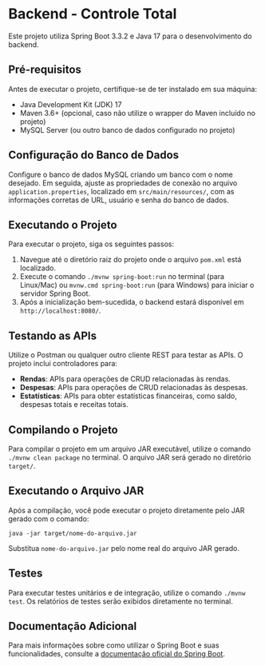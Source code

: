  <h1>Backend - Controle Total</h1>

  <p>Este projeto utiliza Spring Boot 3.3.2 e Java 17 para o desenvolvimento do backend.</p>

   <h2>Pré-requisitos</h2>
    <p>Antes de executar o projeto, certifique-se de ter instalado em sua máquina:</p>
    <ul> 
        <li>Java Development Kit (JDK) 17</li>
        <li>Maven 3.6+ (opcional, caso não utilize o wrapper do Maven incluído no projeto)</li>
        <li>MySQL Server (ou outro banco de dados configurado no projeto)</li>
    </ul>

  <h2>Configuração do Banco de Dados</h2>
    <p>Configure o banco de dados MySQL criando um banco com o nome desejado. Em seguida, ajuste as propriedades de conexão no arquivo <code>application.properties</code>, localizado em <code>src/main/resources/</code>, com as informações corretas de URL, usuário e senha do banco de dados.</p>

  <h2>Executando o Projeto</h2>
    <p>Para executar o projeto, siga os seguintes passos:</p>
    <ol>
        <li>Navegue até o diretório raiz do projeto onde o arquivo <code>pom.xml</code> está localizado.</li>
        <li>Execute o comando <code>./mvnw spring-boot:run</code> no terminal (para Linux/Mac) ou <code>mvnw.cmd spring-boot:run</code> (para Windows) para iniciar o servidor Spring Boot.</li>
        <li>Após a inicialização bem-sucedida, o backend estará disponível em <code>http://localhost:8080/</code>.</li>
    </ol>

   <h2>Testando as APIs</h2>
    <p>Utilize o Postman ou qualquer outro cliente REST para testar as APIs. O projeto inclui controladores para:</p>
    <ul>
        <li><strong>Rendas</strong>: APIs para operações de CRUD relacionadas às rendas.</li>
        <li><strong>Despesas</strong>: APIs para operações de CRUD relacionadas às despesas.</li>
        <li><strong>Estatísticas</strong>: APIs para obter estatísticas financeiras, como saldo, despesas totais e receitas totais.</li>
    </ul>

  <h2>Compilando o Projeto</h2>
    <p>Para compilar o projeto em um arquivo JAR executável, utilize o comando <code>./mvnw clean package</code> no terminal. O arquivo JAR será gerado no diretório <code>target/</code>.</p>

  <h2>Executando o Arquivo JAR</h2>
    <p>Após a compilação, você pode executar o projeto diretamente pelo JAR gerado com o comando:</p>
    <code>java -jar target/nome-do-arquivo.jar</code>
    <p>Substitua <code>nome-do-arquivo.jar</code> pelo nome real do arquivo JAR gerado.</p>

   <h2>Testes</h2>
    <p>Para executar testes unitários e de integração, utilize o comando <code>./mvnw test</code>. Os relatórios de testes serão exibidos diretamente no terminal.</p>

   <h2>Documentação Adicional</h2>
    <p>Para mais informações sobre como utilizar o Spring Boot e suas funcionalidades, consulte a <a href="https://spring.io/projects/spring-boot" target="_blank">documentação oficial do Spring Boot</a>.</p>
